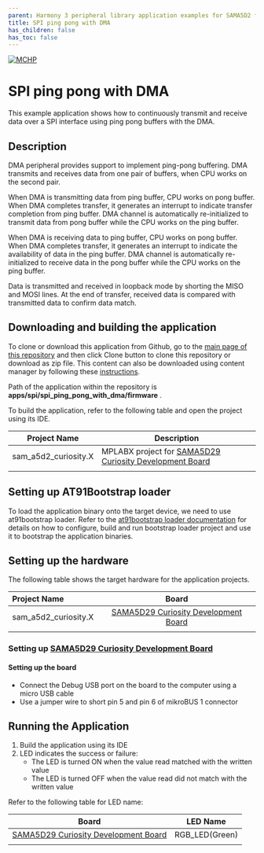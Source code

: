 ```yaml
---
parent: Harmony 3 peripheral library application examples for SAMA5D2 family
title: SPI ping pong with DMA 
has_children: false
has_toc: false
---
```


[![MCHP](https://www.microchip.com/ResourcePackages/Microchip/assets/dist/images/logo.png)](https://www.microchip.com)

# SPI ping pong with DMA

This example application shows how to continuously transmit and receive data over a SPI interface using ping pong buffers with the DMA.

## Description

DMA peripheral provides support to implement ping-pong buffering. DMA transmits and receives data from one pair of buffers, when CPU works on the second pair.

When DMA is transmitting data from ping buffer, CPU works on pong buffer. When DMA completes transfer, it generates an interrupt to indicate transfer completion from ping buffer. DMA channel is automatically re-initialized to transmit data from pong buffer while the CPU works on the ping buffer.

When DMA is receiving data to ping buffer, CPU works on pong buffer. When DMA completes transfer, it generates an interrupt to indicate the availability of data in the ping buffer. DMA channel is automatically re-initialized to receive data in the pong buffer while the CPU works on the ping buffer.

Data is transmitted and received in loopback mode by shorting the MISO and MOSI lines. At the end of transfer, received data is compared with transmitted data to confirm data match.

## Downloading and building the application

To clone or download this application from Github, go to the [main page of this repository](https://github.com/Microchip-MPLAB-Harmony/csp_apps_sam_a5d2) and then click Clone button to clone this repository or download as zip file.
This content can also be downloaded using content manager by following these [instructions](https://github.com/Microchip-MPLAB-Harmony/contentmanager/wiki).

Path of the application within the repository is **apps/spi/spi_ping_pong_with_dma/firmware** .

To build the application, refer to the following table and open the project using its IDE.

| Project Name      | Description                                    |
| ----------------- | ---------------------------------------------- |
| sam_a5d2_curiosity.X | MPLABX project for [SAMA5D29 Curiosity Development Board](https://www.microchip.com/en-us/development-tool/EV07R15A) |
|||

## Setting up AT91Bootstrap loader

To load the application binary onto the target device, we need to use at91bootstrap loader. Refer to the [at91bootstrap loader documentation](../../docs/readme_bootstrap.md) for details on how to configure, build and run bootstrap loader project and use it to bootstrap the application binaries.

## Setting up the hardware

The following table shows the target hardware for the application projects.

| Project Name| Board|
|:---------|:---------:|
| sam_a5d2_curiosity.X  | [SAMA5D29 Curiosity Development Board](https://www.microchip.com/en-us/development-tool/EV07R15A) |
|||

### Setting up [SAMA5D29 Curiosity Development Board](https://www.microchip.com/en-us/development-tool/EV07R15A)

#### Setting up the board

- Connect the Debug USB port on the board to the computer using a micro USB cable
- Use a jumper wire to short pin 5 and pin 6 of mikroBUS 1 connector

## Running the Application

1. Build the application using its IDE
2. LED indicates the success or failure:
    - The LED is turned ON when the value read matched with the written value
    - The LED is turned OFF when the value read did not match with the written value

Refer to the following table for LED name:

| Board      | LED Name                                    |
| ----------------- | ---------------------------------------------- |
| [SAMA5D29 Curiosity Development Board](https://www.microchip.com/en-us/development-tool/EV07R15A) | RGB_LED(Green)  |
|||